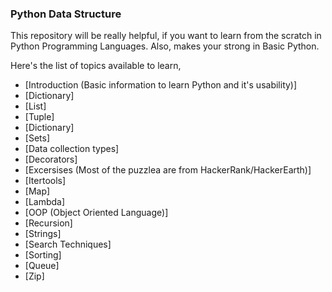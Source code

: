 
### Python Data Structure

This repository will be really helpful, if you want to learn from the  scratch in Python Programming Languages. Also, makes your strong in Basic Python.

Here's the list of topics available to learn,

* [Introduction (Basic information to learn Python and it's usability)]
* [Dictionary]
* [List]
* [Tuple]
* [Dictionary]
* [Sets]
* [Data collection types]
* [Decorators]
* [Excersises (Most of the puzzlea are from HackerRank/HackerEarth)]
* [Itertools]
* [Map]
* [Lambda]
* [OOP (Object Oriented Language)]
* [Recursion]
* [Strings]
* [Search Techniques]
* [Sorting]
* [Queue]
* [Zip]
